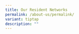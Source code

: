 ```yaml
---
title: Our Resident Networks
permalink: /about-us/permalink/
variant: tiptap
description: ""
---
```

